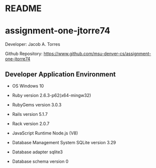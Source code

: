 # README
# assignment-one-jtorre74

Developer: Jacob A. Torres

Github Repository: https://www.github.com/msu-denver-cs/assignment-one-jtorre74

## Developer Application Environment

* OS Windows 10

* Ruby version 2.6.3-p62(x64-mingw32)

* RubyGems version 3.0.3

* Rails version 5.1.7

* Rack version              2.0.7

* JavaScript Runtime        Node.js (V8)

* Database Management System SQLite version 3.29

* Database adapter          sqlite3

* Database schema version   0

